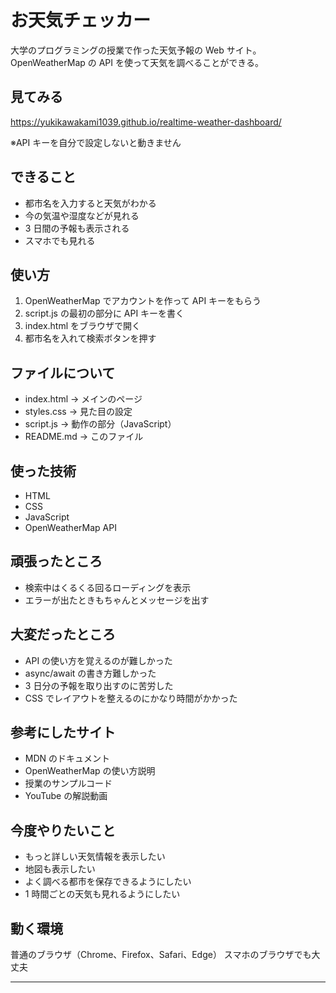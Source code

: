# お天気チェッカー

大学のプログラミングの授業で作った天気予報の Web サイト。
OpenWeatherMap の API を使って天気を調べることができる。

## 見てみる

https://yukikawakami1039.github.io/realtime-weather-dashboard/

※API キーを自分で設定しないと動きません

## できること

- 都市名を入力すると天気がわかる
- 今の気温や湿度などが見れる
- 3 日間の予報も表示される
- スマホでも見れる

## 使い方

1. OpenWeatherMap でアカウントを作って API キーをもらう
2. script.js の最初の部分に API キーを書く
3. index.html をブラウザで開く
4. 都市名を入れて検索ボタンを押す

## ファイルについて

- index.html → メインのページ
- styles.css → 見た目の設定
- script.js → 動作の部分（JavaScript）
- README.md → このファイル

## 使った技術

- HTML
- CSS
- JavaScript
- OpenWeatherMap API

## 頑張ったところ

- 検索中はくるくる回るローディングを表示
- エラーが出たときもちゃんとメッセージを出す

## 大変だったところ

- API の使い方を覚えるのが難しかった
- async/await の書き方難しかった
- 3 日分の予報を取り出すのに苦労した
- CSS でレイアウトを整えるのにかなり時間がかかった

## 参考にしたサイト

- MDN のドキュメント
- OpenWeatherMap の使い方説明
- 授業のサンプルコード
- YouTube の解説動画

## 今度やりたいこと

- もっと詳しい天気情報を表示したい
- 地図も表示したい
- よく調べる都市を保存できるようにしたい
- 1 時間ごとの天気も見れるようにしたい

## 動く環境

普通のブラウザ（Chrome、Firefox、Safari、Edge）
スマホのブラウザでも大丈夫

---
